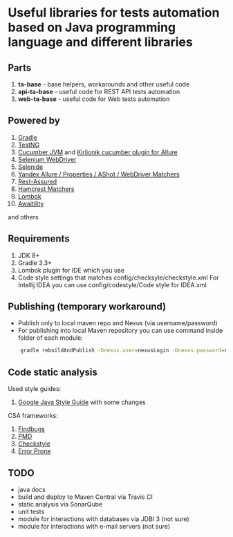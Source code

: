 Useful libraries for tests automation based on Java programming language and different libraries
===================

Parts
------------- 
 1. **ta-base** - base helpers, workarounds and other useful code
 2. **api-ta-base** - useful code for REST API tests automation
 3. **web-ta-base** - useful code for Web tests automation
 
Powered by
------------- 

 1. [Gradle](https://gradle.org/docs#getting-started)
 2. [TestNG](http://testng.org/doc/documentation-main.html)
 3. [Cucumber JVM](https://cucumber.io/docs) and [Kirlionik cucumber plugin for Allure](https://github.com/kirlionik/allure-cucumber-plugin)
 4. [Selenium WebDriver](http://www.seleniumhq.org/projects/webdriver/)
 5. [Selenide](http://selenide.org/)
 6. [Yandex Allure / Properties / AShot / WebDriver Matchers](http://qatools.ru/)
 7. [Rest-Assured](https://github.com/rest-assured/rest-assured/wiki/GettingStarted)
 8. [Hamcrest Matchers](http://hamcrest.org/JavaHamcrest/)
 9. [Lombok](https://projectlombok.org/)
 10. [Awaitility](https://github.com/awaitility/awaitility/wiki/Getting_started)
 
 and others

Requirements
-------------

 1. JDK 8+
 2. Gradle 3.3+
 3. Lombok plugin for IDE which you use
 4. Code style settings that matches config/checksyle/checkstyle.xml
    For Intellij IDEA you can use config/codestyle/Code style for IDEA.xml

Publishing (temporary workaround)
-------------

 - Publish only to local maven repo and Nexus (via username/password)
 - For publishing into local Maven repository you can use command inside folder of each module:
 
```sh
    gradle rebuildAndPublish -Dnexus.user=nexusLogin -Dnexus.password=nexusPass -Dnexus.repo.releases=http://nexusUrl/releasesRepositoryPath/ -Dnexus.repo.snapshots=http://nexusUrl/snapshotsRepositoryPath
```

Code static analysis
-------------

Used style guides:
 1. [Google Java Style Guide](https://google.github.io/styleguide/javaguide.html) with some changes

CSA frameworks:
 1. [Findbugs](http://findbugs.sourceforge.net/)
 2. [PMD](https://pmd.github.io/)
 3. [Checkstyle](http://checkstyle.sourceforge.net/)
 4. [Error Prone](http://errorprone.info/)

TODO
-------------
 - java docs
 - build and deploy to Maven Central via Travis CI
 - static analysis via SonarQube 
 - unit tests
 - module for interactions with databases via JDBI 3 (not sure)
 - module for interactions with e-mail servers (not sure)
